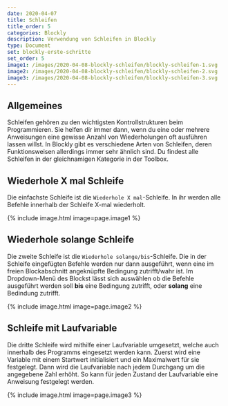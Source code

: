 ```yaml
---
date: 2020-04-07
title: Schleifen
title_order: 5
categories: Blockly
description: Verwendung von Schleifen in Blockly
type: Document
set: blockly-erste-schritte
set_order: 5
image1: /images/2020-04-08-blockly-schleifen/blockly-schleifen-1.svg
image2: /images/2020-04-08-blockly-schleifen/blockly-schleifen-2.svg
image3: /images/2020-04-08-blockly-schleifen/blockly-schleifen-3.svg
---
```


## Allgemeines
Schleifen gehören zu den wichtigsten Kontrollstrukturen beim Programmieren. Sie helfen dir immer dann, wenn du eine oder mehrere Anweisungen eine gewisse Anzahl von Wiederholungen oft ausführen lassen willst. In Blockly gibt es verschiedene Arten von Schleifen, deren Funktionsweisen allerdings immer sehr ähnlich sind. Du findest alle Schleifen in der gleichnamigen Kategorie in der Toolbox.

## Wiederhole X mal Schleife
Die einfachste Schleife ist die `Wiederhole X mal`-Schleife. In ihr werden alle Befehle innerhalb der Schleife X-mal wiederholt.

{% include image.html image=page.image1 %}

## Wiederhole solange Schleife
Die zweite  Schleife ist die `Wiederhole solange/bis`-Schleife. Die in der Schleife eingefügten Befehle werden nur dann ausgeführt, wenn eine im freien Blockabschnitt angeknüpfte Bedingung zutrifft/wahr ist. Im Dropdown-Menü des Blockst lässt sich auswählen ob die Befehle ausgeführt werden soll **bis** eine Bedingung zutrifft, oder **solang** eine Bedindung zutrifft.

{% include image.html image=page.image2 %}

## Schleife mit Laufvariable
Die dritte Schleife wird mithilfe einer Laufvariable umgesetzt, welche auch innerhalb des Programms eingesetzt werden kann. Zuerst wird eine Variable mit einem Startwert initialisiert und ein Maximalwert für sie festgelegt. Dann wird die Laufvariable nach jedem Durchgang um die angegebene Zahl erhöht. So kann für jeden Zustand der Laufvariable eine Anweisung festgelegt werden.

{% include image.html image=page.image3 %}

